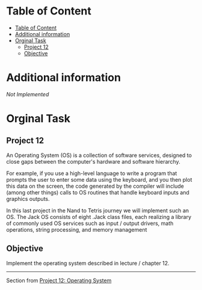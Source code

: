 # Table of Content
- [Table of Content](#table-of-content)
- [Additional information](#additional-information)
- [Orginal Task](#orginal-task)
  - [Project 12](#project-12)
  - [Objective](#objective)






# Additional information

*Not Implemented*

# Orginal Task 

## Project 12
An Operating System (OS) is a collection of software services, designed to close gaps between the
computer's hardware and software hierarchy.

For example, if you use a high-level language to write
a program that prompts the user to enter some data using the keyboard, and you then plot this
data on the screen, the code generated by the compiler will include (among other things) calls to
OS routines that handle keyboard inputs and graphics outputs. 

In this last project in the Nand to
Tetris journey we will implement such an OS. The Jack OS consists of eight .Jack class files, each
realizing a library of commonly used OS services such as input / output drivers, math operations,
string processing, and memory management

## Objective
Implement the operating system described in lecture / chapter 12.

---

Section from [Project 12: Operating System](https://drive.google.com/open?id=1Qeuor0zqUAR0Q6xGPCuwdfYDAQILjbEm&authuser=schocken%40gmail.com&usp=drive_fs)
